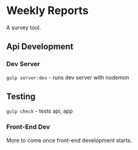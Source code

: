 # Weekly Reports
A survey tool.

## Api Development

### Dev Server

`gulp server:dev` - runs dev server with nodemon

## Testing

`gulp check` - tests api, app

### Front-End Dev

More to come once front-end development starts.
